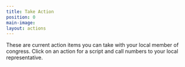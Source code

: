 ```yaml
---
title: Take Action
position: 0
main-image: 
layout: actions
---
```


These are current action items you can take with your local member of congress. Click on an action for a script and call numbers to your local representative.
